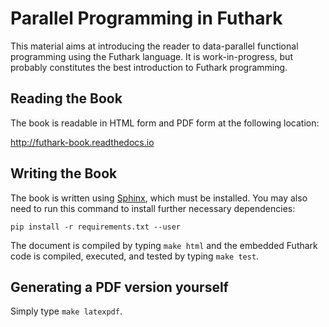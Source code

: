 # Parallel Programming in Futhark

This material aims at introducing the reader to data-parallel
functional programming using the Futhark language.  It is
work-in-progress, but probably constitutes the best introduction to
Futhark programming.

## Reading the Book

The book is readable in HTML form and PDF form at the following
location:

http://futhark-book.readthedocs.io

## Writing the Book

The book is written using [Sphinx](http://www.sphinx-doc.org), which
must be installed.  You may also need to run this command to install
further necessary dependencies:

    pip install -r requirements.txt --user

The document is compiled by typing `make html` and the embedded
Futhark code is compiled, executed, and tested by typing `make test`.

## Generating a PDF version yourself

Simply type `make latexpdf`.
